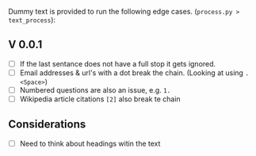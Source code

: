 Dummy text is provided to run the following edge cases. (`process.py > text_process`):

## V 0.0.1

- [ ] If the last sentance does not have a full stop it gets ignored.
- [ ] Email addresses & url's with a dot break the chain. (Looking at using
      `.<Space>`)
- [ ] Numbered questions are also an issue, e.g. `1.`
- [ ] Wikipedia article citations `[2]` also break te chain

## Considerations

- [ ] Need to think about headings witin the text

